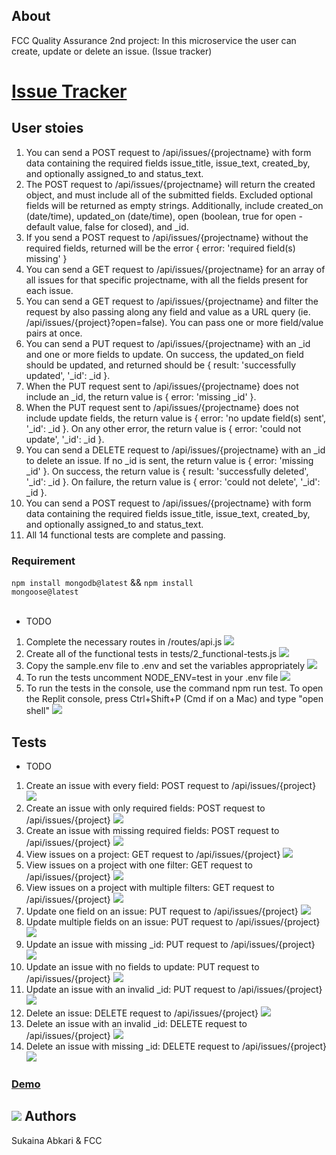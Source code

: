 
## About 
FCC Quality Assurance 2nd project: In this microservice the user can create, update or delete an issue. (Issue tracker)


# [Issue Tracker](https://www.freecodecamp.org/learn/quality-assurance/quality-assurance-projects/issue-tracker)

## User stoies

1. You can send a POST request to /api/issues/{projectname} with form data containing the required fields issue_title, issue_text, created_by, and optionally assigned_to and status_text. 
2. The POST request to /api/issues/{projectname} will return the created object, and must include all of the submitted fields. Excluded optional fields will be returned as empty strings. Additionally, include created_on (date/time), updated_on (date/time), open (boolean, true for open - default value, false for closed), and \_id. 
3. If you send a POST request to /api/issues/{projectname} without the required fields, returned will be the error { error: 'required field(s) missing' } 
4. You can send a GET request to /api/issues/{projectname} for an array of all issues for that specific projectname, with all the fields present for each issue. 
5. You can send a GET request to /api/issues/{projectname} and filter the request by also passing along any field and value as a URL query (ie. /api/issues/{project}?open=false). You can pass one or more field/value pairs at once. 
6. You can send a PUT request to /api/issues/{projectname} with an \_id and one or more fields to update. On success, the updated_on field should be updated, and returned should be { result: 'successfully updated', '\_id': \_id }. 
7. When the PUT request sent to /api/issues/{projectname} does not include an \_id, the return value is { error: 'missing \_id' }. 
8. When the PUT request sent to /api/issues/{projectname} does not include update fields, the return value is { error: 'no update field(s) sent', '\_id': \_id }. On any other error, the return value is { error: 'could not update', '\_id': \_id }. 
9. You can send a DELETE request to /api/issues/{projectname} with an \_id to delete an issue. If no \_id is sent, the return value is { error: 'missing \_id' }. On success, the return value is { result: 'successfully deleted', '\_id': \_id }. On failure, the return value is { error: 'could not delete', '\_id': \_id }. 
10. You can send a POST request to /api/issues/{projectname} with form data containing the required fields issue_title, issue_text, created_by, and optionally assigned_to and status_text. 
11. All 14 functional tests are complete and passing. 
### Requirement
<code>npm install mongodb@latest</code> && <code>npm install mongoose@latest</code> <br><br>

- TODO
1. Complete the necessary routes in /routes/api.js  <img src="https://img.icons8.com/emoji/15/000000/check-mark-emoji.png"/>
2. Create all of the functional tests in tests/2_functional-tests.js <img src="https://img.icons8.com/emoji/15/000000/check-mark-emoji.png"/>
3. Copy the sample.env file to .env and set the variables appropriately <img src="https://img.icons8.com/emoji/15/000000/check-mark-emoji.png"/>
4. To run the tests uncomment NODE_ENV=test in your .env file <img src="https://img.icons8.com/emoji/15/000000/check-mark-emoji.png"/>
5. To run the tests in the console, use the command npm run test. To open the Replit console, press Ctrl+Shift+P (Cmd if on a Mac) and type "open shell" <img src="https://img.icons8.com/emoji/15/000000/check-mark-emoji.png"/>

## Tests

- TODO

1. Create an issue with every field: POST request to /api/issues/{project} <img src="https://img.icons8.com/emoji/15/000000/check-mark-emoji.png"/>
2. Create an issue with only required fields: POST request to /api/issues/{project} <img src="https://img.icons8.com/emoji/15/000000/check-mark-emoji.png"/>
3. Create an issue with missing required fields: POST request to /api/issues/{project} <img src="https://img.icons8.com/emoji/15/000000/check-mark-emoji.png"/>
4. View issues on a project: GET request to /api/issues/{project} <img src="https://img.icons8.com/emoji/15/000000/check-mark-emoji.png"/>
5. View issues on a project with one filter: GET request to /api/issues/{project} <img src="https://img.icons8.com/emoji/15/000000/check-mark-emoji.png"/>
6. View issues on a project with multiple filters: GET request to /api/issues/{project} <img src="https://img.icons8.com/emoji/15/000000/check-mark-emoji.png"/>
7. Update one field on an issue: PUT request to /api/issues/{project} <img src="https://img.icons8.com/emoji/15/000000/check-mark-emoji.png"/>
8. Update multiple fields on an issue: PUT request to /api/issues/{project} <img src="https://img.icons8.com/emoji/15/000000/check-mark-emoji.png"/>
9. Update an issue with missing \_id: PUT request to /api/issues/{project} <img src="https://img.icons8.com/emoji/15/000000/check-mark-emoji.png"/>
10. Update an issue with no fields to update: PUT request to /api/issues/{project} <img src="https://img.icons8.com/emoji/15/000000/check-mark-emoji.png"/>
11. Update an issue with an invalid \_id: PUT request to /api/issues/{project} <img src="https://img.icons8.com/emoji/15/000000/check-mark-emoji.png"/>
12. Delete an issue: DELETE request to /api/issues/{project} <img src="https://img.icons8.com/emoji/15/000000/check-mark-emoji.png"/>
13. Delete an issue with an invalid \_id: DELETE request to /api/issues/{project} <img src="https://img.icons8.com/emoji/15/000000/check-mark-emoji.png"/>
14. Delete an issue with missing \_id: DELETE request to /api/issues/{project} <img src="https://img.icons8.com/emoji/15/000000/check-mark-emoji.png"/>


### <a>[Demo](https://boilerplate-project-issuetracker.sukainaabkari.repl.co/)</a>

## <a href="https://www.freecodecamp.org/suki-220" target="_blank"><img src="https://img.icons8.com/external-sbts2018-lineal-color-sbts2018/30/000000/external-developer-women-profession-sbts2018-lineal-color-sbts2018.png"/></a> Authors

Sukaina Abkari & FCC
